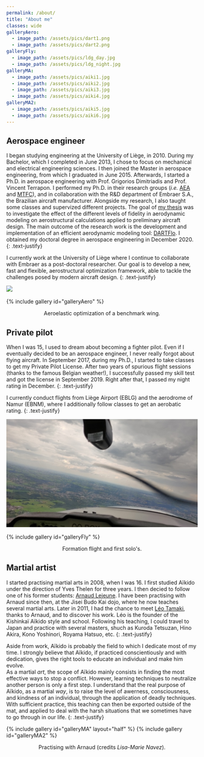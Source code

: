 ```yaml
---
permalink: /about/
title: "About me"
classes: wide
galleryAero:
  - image_path: /assets/pics/dart1.png
  - image_path: /assets/pics/dart2.png
galleryFly:
  - image_path: /assets/pics/ldg_day.jpg
  - image_path: /assets/pics/ldg_night.jpg
galleryMA:
  - image_path: /assets/pics/aiki1.jpg
  - image_path: /assets/pics/aiki2.jpg
  - image_path: /assets/pics/aiki3.jpg
  - image_path: /assets/pics/aiki4.jpg
galleryMA2:
  - image_path: /assets/pics/aiki5.jpg
  - image_path: /assets/pics/aiki6.jpg
---
```


## Aerospace engineer
I began studying engineering at the University of Liège, in 2010. During my Bachelor, which I completed in June 2013, I chose to focus on mechanical and electrical engineering sciences. I then joined the Master in aerospace engineering, from which I graduated in June 2015. Afterwards, I started a Ph.D. in aerospace engineering with Prof. Grigorios Dimitriadis and Prof. Vincent Terrapon. I performed my Ph.D. in their research groups (*i.e.* [AEA](http://www.ltas-aea.ulg.ac.be/cms/) and [MTFC](https://www.mtfc.uliege.be/)), and in collaboration with the R&D department of Embraer S.A., the Brazilian aircraft manufacturer. Alongside my research, I also taught some classes and supervized different projects. The goal of [my thesis](http://hdl.handle.net/2268/251906) was to investigate the effect of the different levels of fidelity in aerodynamic modeling on aerostructural calculations applied to preliminary aircraft design. The main outcome of the research work is the development and implementation of an efficient aerodynamic modeling tool: [DARTFlo](https://gitlab.uliege.be/am-dept/dartflo). I obtained my doctoral degree in aerospace engineering in December 2020.
{: .text-justify}

I currently work at the University of Liège where I continue to collaborate with Embraer as a post-doctoral researcher. Our goal is to develop a new, fast and flexible, aerostructural optimization framework, able to tackle the challenges posed by modern aircraft design.
{: .text-justify}

<img src="https://gitlab.uliege.be/am-dept/dartflo/-/raw/master/dox/title.png">

{% include gallery id="galleryAero" %}
<figcaption style="text-align:center">Aeroelastic optimization of a benchmark wing.</figcaption>

## Private pilot
When I was 15, I used to dream about becoming a fighter pilot. Even if I eventually decided to be an aerospace engineer, I never really forgot about flying aircraft. In September 2017, during my Ph.D., I started to take classes to get my Private Pilot License. After two years of spurious flight sessions (thanks to the famous Belgian weather!), I successfully passed my skill test and got the license in September 2019. Right after that, I passed my night rating in December.
{: .text-justify}

I currently conduct flights from Liège Airport (EBLG) and the aerodrome of Namur (EBNM), where I additionally follow classes to get an aerobatic rating.
{: .text-justify}

<img src="/assets/pics/fly1.jpg">

{% include gallery id="galleryFly" %}
<figcaption style="text-align:center">Formation flight and first solo's.</figcaption>

## Martial artist
I started practising martial arts in 2008, when I was 16. I first studied Aïkido under the direction of Yves Thelen for three years. I then decied to follow one of his former students: [Arnaud Lejeune](http://www.kishinkan.be/). I have been practising with Arnaud since then, at the Jisei Budo Kai dojo, where he now teaches several martial arts. Later in 2011, I had the chance to meet [Léo Tamaki](http://www.leotamaki.com/), thanks to Arnaud, and to discover his work. Léo is the founder of the Kishinkaï Aïkido style and school. Following his teaching, I could travel to Japan and practice with several masters, shuch as Kuroda Tetsuzan, Hino Akira, Kono Yoshinori, Royama Hatsuo, etc.
{: .text-justify}

Aside from work, Aïkido is probably the field to which I dedicate most of my time. I strongly believe that Aïkido, if practiced conscientiously and with dedication, gives the right tools to educate an individual and make him evolve.  
As a martial *art*, the scope of Aïkido mainly consists in finding the most effective ways to stop a conflict. However, learning techniques to neutralize another person is only a first step. I understand that the real purpose of Aïkido, as a martial *way*, is to raise the level of awerness, consciousness, and kindness of an individual, through the application of deadly techniques. With sufficient practice, this teaching can then be exported outside of the mat, and applied to deal with the harsh situations that we sometimes have to go through in our life.
{: .text-justify}

{% include gallery id="galleryMA" layout="half" %}
{% include gallery id="galleryMA2" %}
<figcaption style="text-align:center">Practising with Arnaud (credits <i>Lisa-Marie Navez</i>).</figcaption>
